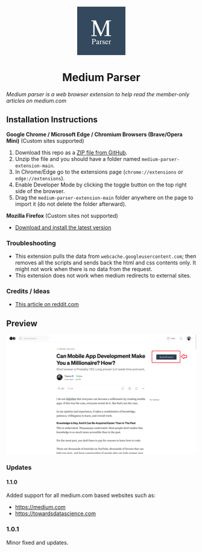 <p align="center">
  <img src="./img/icon128.png" />
</p>

<h1 align="center">Medium Parser</h1>

*Medium parser is a web browser extension to help read the member-only articles on medium.com*

## Installation Instructions
**Google Chrome / Microsoft Edge / Chromium Browsers (Brave/Opera Mini)** (Custom sites supported)
1. Download this repo as a [ZIP file from GitHub](https://github.com/Xatta-Trone/medium-parser-extension/archive/refs/heads/main.zip).
1. Unzip the file and you should have a folder named `medium-parser-extension-main`.
1. In Chrome/Edge go to the extensions page (`chrome://extensions` or `edge://extensions`).
1. Enable Developer Mode by clicking the toggle button on the top right side of the browser.
1. Drag the `medium-parser-extension-main` folder anywhere on the page to import it (do not delete the folder afterward).


**Mozilla Firefox** (Custom sites not supported)
* [Download and install the latest version](https://addons.mozilla.org/en-US/firefox/addon/medium-parser/)

### Troubleshooting
* This extension pulls the data from `webcache.googleusercontent.com`; then removes all the scripts and sends back the html and css contents only. It might not work when there is no data from the request. 
* This extension does not work when medium redirects to external sites. 

### Credits / Ideas
*  [This article on reddit.com](https://www.reddit.com/r/ChatGPT/comments/138jt64/you_can_read_medium_articles_for_free_using_bing/)
## Preview

<p align="center">
  <img src="./img/sample.png" />
</p>


### Updates
#### 1.1.0

Added support for all medium.com based websites such as: 
- https://medium.com 
- https://towardsdatascience.com

### 1.0.1
Minor fixed and updates.
